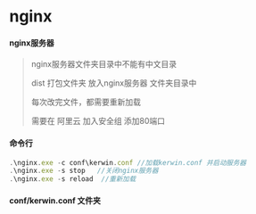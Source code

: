 # nginx

#### nginx服务器

>nginx服务器文件夹目录中不能有中文目录
>
>dist 打包文件夹  放入nginx服务器  文件夹目录中  
>
>每次改完文件，都需要重新加载
>
>需要在 阿里云  加入安全组  添加80端口



#### 命令行

```js
.\nginx.exe -c conf\kerwin.conf //加载kerwin.conf 并启动服务器
.\nginx.exe -s stop   //关闭nginx服务器
.\nginx.exe -s reload  //重新加载 
```



#### conf/kerwin.conf 文件夹

```js


```

